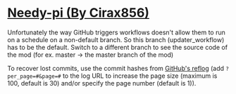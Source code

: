 # [Needy-pi (By Cirax856)](https://github.com/Cirax856/Needy-pi)

Unfortunately the way GitHub triggers workflows doesn't allow them to run on a schedule on a non-default branch. So this branch (updater_workflow) has to be the default. Switch to a different branch to see the source code of the mod (for ex. master -> the master branch of the mod)

To recover lost commits, use the commit hashes from [GitHub's reflog](https://api.github.com/repos/KtaneModules/Needy-pi-Cirax856/events) (add `?per_page=#&page=#` to the log URL to increase the page size (maximum is 100, default is 30) and/or specify the page number (default is 1)).
